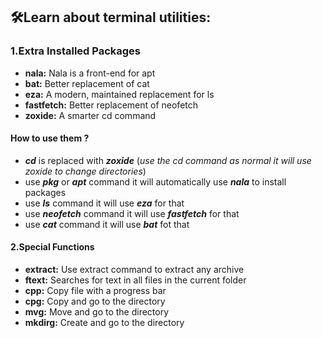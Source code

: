 ## :hammer_and_wrench:Learn about terminal utilities:

### 1.Extra Installed Packages
- **nala:** Nala is a front-end  for apt
- **bat:** Better replacement of cat
- **eza:** A modern, maintained replacement for ls
- **fastfetch:** Better replacement of neofetch
- **zoxide:** A smarter cd command

#### How to use them ?
- ***cd*** is replaced with ***zoxide*** (*use the cd command as normal it will use zoxide to change directories*)
- use ***pkg*** or ***apt*** command it will automatically use ***nala*** to install packages
- use ***ls*** command it will use ***eza*** for that
- use ***neofetch*** command it will use ***fastfetch*** for that
- use ***cat*** command it will use ***bat*** fot that
#### 2.Special Functions

- **extract:** Use extract command to extract any archive
- **ftext:** Searches for text in all files in the current folder
- **cpp:** Copy file with a progress bar
- **cpg:** Copy and go to the directory
- **mvg:** Move and go to the directory
- **mkdirg:** Create and go to the directory